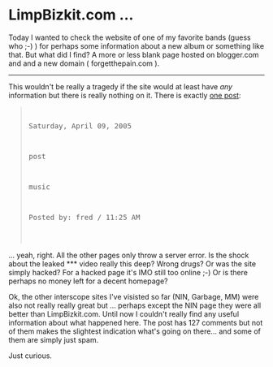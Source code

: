 # LimpBizkit.com ...

<img src="http://www.zerokspot.com/gallery/image.php?id=59&action=viewthumb" class="left" alt=""/>Today I wanted to check the website of one of my favorite bands (guess who ;-) ) for perhaps some information about a new album or something like that. But what did I find? A more or less blank page hosted on blogger.com and and a new domain ( forgetthepain.com ).

-------------------------------



This wouldn't be really a tragedy if the site would at least have <em>any</em> information but there is really nothing on it. There is exactly <a href="http://www.forgetthepain.com/limpbizkit/2005/04/post.html">one post</a>:



<blockquote cite="http://www.forgetthepain.com/limpbizkit/2005/04/post.html"><pre>

Saturday, April 09, 2005

post

music

Posted by: fred / 11:25 AM

</pre></blockquote>



... yeah, right. All the other pages only throw a server error. Is the shock about the leaked *** video really this deep? Wrong drugs? Or was the site simply hacked? For a hacked page it's IMO still too online ;-) Or is there perhaps no money left for a decent homepage? 



Ok, the other interscope sites I've visisted so far (NIN, Garbage, MM) were also not really really great but ... perhaps except the NIN page they were all better than LimpBizkit.com. Until now I couldn't really find any useful information about what happened here. The post has 127 comments but not of them makes the slightest indication what's going on there... and some of them are simply just spam.



Just curious.